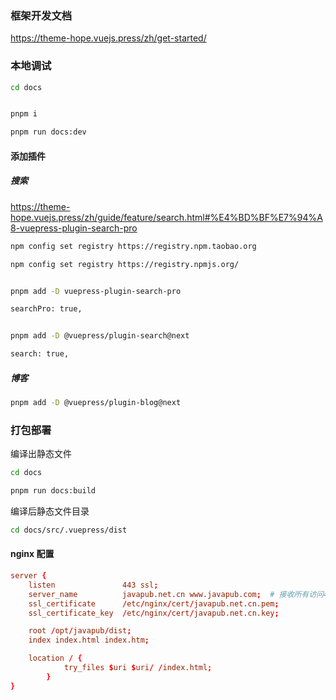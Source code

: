 ### 框架开发文档

https://theme-hope.vuejs.press/zh/get-started/

### 本地调试

```bash
cd docs


pnpm i

pnpm run docs:dev
```

#### 添加插件

##### 搜索

https://theme-hope.vuejs.press/zh/guide/feature/search.html#%E4%BD%BF%E7%94%A8-vuepress-plugin-search-pro


```bash
npm config set registry https://registry.npm.taobao.org

npm config set registry https://registry.npmjs.org/
```


```bash

pnpm add -D vuepress-plugin-search-pro

searchPro: true,
```

```bash

pnpm add -D @vuepress/plugin-search@next

search: true,
```



##### 博客

```bash
pnpm add -D @vuepress/plugin-blog@next
```



### 打包部署

编译出静态文件

```bash
cd docs

pnpm run docs:build
```

编译后静态文件目录

```bash
cd docs/src/.vuepress/dist
```



#### nginx 配置

```conf
server {
	listen               443 ssl;
	server_name          javapub.net.cn www.javapub.com;  # 接收所有访问443端口的请求
	ssl_certificate      /etc/nginx/cert/javapub.net.cn.pem;
	ssl_certificate_key  /etc/nginx/cert/javapub.net.cn.key;

	root /opt/javapub/dist;
	index index.html index.htm;

	location / {
		    try_files $uri $uri/ /index.html;
        }
}
```


